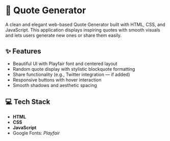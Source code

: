 # 📜 Quote Generator

A clean and elegant web-based Quote Generator built with HTML, CSS, and JavaScript. This application displays inspiring quotes with smooth visuals and lets users generate new ones or share them easily.

## ✨ Features

- Beautiful UI with Playfair font and centered layout
- Random quote display with stylistic blockquote formatting
- Share functionality (e.g., Twitter integration — if added)
- Responsive buttons with hover interaction
- Smooth shadows and aesthetic spacing

## 💻 Tech Stack

- **HTML**
- **CSS**
- **JavaScript**
- Google Fonts: *Playfair*
